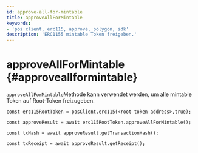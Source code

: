 ```yaml
---
id: approve-all-for-mintable
title: approveAllForMintable
keywords:
- 'pos client, erc115, approve, polygon, sdk'
description: 'ERC1155 mintable Token freigeben.'
---
```


# approveAllForMintable {#approveallformintable}

`approveAllForMintable`Methode kann verwendet werden, um alle mintable Token auf Root-Token freizugeben.

```
const erc115RootToken = posClient.erc115(<root token address>,true);

const approveResult = await erc115RootToken.approveAllForMintable();

const txHash = await approveResult.getTransactionHash();

const txReceipt = await approveResult.getReceipt();

```
